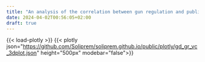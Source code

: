 ```yaml
---
title: "An analysis of the correlation between gun regulation and public safety in the United States of America"
date: 2024-04-02T00:56:05+02:00
draft: true
---
```

{{< load-plotly >}}
{{< plotly json="https://github.com/Soliprem/soliprem.github.io/public/plotly/gd_gr_vc_3dplot.json" height="500px" modebar="false">}}
